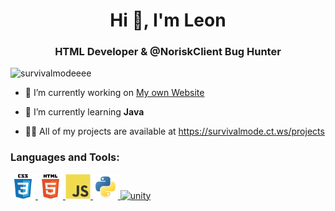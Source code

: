 <h1 align="center">Hi 👋, I'm Leon</h1>
<h3 align="center">HTML Developer & @NoriskClient Bug Hunter</h3>

<p align="left"> <img src="https://komarev.com/ghpvc/?username=survivalmodeeee&label=Profile%20views&color=0e75b6&style=flat" alt="survivalmodeeee" /> </p>

- 🔭 I’m currently working on [My own Website](https://survivalmode.ct.ws)

- 🌱 I’m currently learning **Java**

- 👨‍💻 All of my projects are available at https://survivalmode.ct.ws/projects

<h3 align="left">Languages and Tools:</h3>
<p align="left"> <a href="https://www.w3schools.com/css/" target="_blank" rel="noreferrer"> <img src="https://raw.githubusercontent.com/devicons/devicon/master/icons/css3/css3-original-wordmark.svg" alt="css3" width="40" height="40"/> </a> <a href="https://www.w3.org/html/" target="_blank" rel="noreferrer"> <img src="https://raw.githubusercontent.com/devicons/devicon/master/icons/html5/html5-original-wordmark.svg" alt="html5" width="40" height="40"/> </a> <a href="https://developer.mozilla.org/en-US/docs/Web/JavaScript" target="_blank" rel="noreferrer"> <img src="https://raw.githubusercontent.com/devicons/devicon/master/icons/javascript/javascript-original.svg" alt="javascript" width="40" height="40"/> </a> <a href="https://www.python.org" target="_blank" rel="noreferrer"> <img src="https://raw.githubusercontent.com/devicons/devicon/master/icons/python/python-original.svg" alt="python" width="40" height="40"/> </a> <a href="https://unity.com/" target="_blank" rel="noreferrer"> <img src="https://www.vectorlogo.zone/logos/unity3d/unity3d-icon.svg" alt="unity" width="40" height="40"/> </a> </p>
